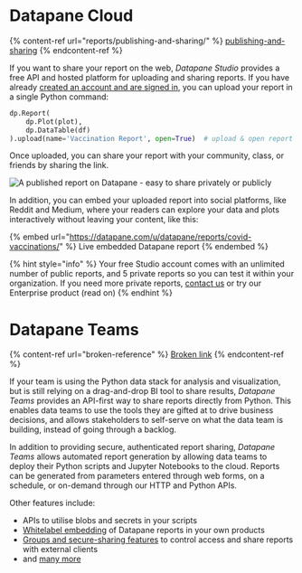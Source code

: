 # Datapane Cloud

{% content-ref url="reports/publishing-and-sharing/" %}
[publishing-and-sharing](reports/publishing-and-sharing/)
{% endcontent-ref %}

If you want to share your report on the web, _Datapane Studio_ provides a free API and hosted platform for uploading and sharing reports. If you have already [created an account and are signed in](tut-getting-started.md#authentication), you can upload your report in a single Python command:

```python
dp.Report(
    dp.Plot(plot), 
    dp.DataTable(df)
).upload(name='Vaccination Report', open=True)  # upload & open report in the browser
```

Once uploaded, you can share your report with your community, class, or friends by sharing the link.

![A published report on Datapane - easy to share privately or publicly](.gitbook/assets/dp-screenshot.png)

In addition, you can embed your uploaded report into social platforms, like Reddit and Medium, where your readers can explore your data and plots interactively without leaving your content, like this:

{% embed url="https://datapane.com/u/datapane/reports/covid-vaccinations/" %}
Live embedded Datapane report
{% endembed %}

{% hint style="info" %}
Your free Studio account comes with an unlimited number of public reports, and 5 private reports so you can test it within your organization. If you need more private reports, [contact us](mailto:support@datapane.com) or try our Enterprise product (read on)
{% endhint %}

# Datapane Teams

{% content-ref url="broken-reference" %}
[Broken link](broken-reference)
{% endcontent-ref %}

If your team is using the Python data stack for analysis and visualization, but is still relying on a drag-and-drop BI tool to share results, _Datapane Teams_ provides an API-first way to share reports directly from Python. This enables data teams to use the tools they are gifted at to drive business decisions, and allows stakeholders to self-serve on what the data team is building, instead of going through a backlog.

In addition to providing secure, authenticated report sharing, _Datapane Teams_ allows automated report generation by allowing data teams to deploy their Python scripts and Jupyter Notebooks to the cloud. Reports can be generated from parameters entered through web forms, on a schedule, or on-demand through our HTTP and Python APIs.

Other features include:

* APIs to utilise blobs and secrets in your scripts
* [Whitelabel embedding](datapane-teams/styling.md) of Datapane reports in your own products
* [Groups and secure-sharing features](datapane-teams/authentication-and-sharing/) to control access and share reports with external clients
* and [many more](https://datapane.com/enterprise/)